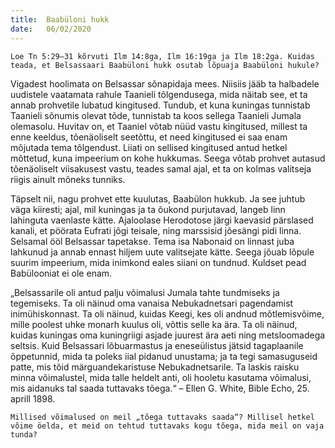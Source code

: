 ```yaml
---
title:  Baabüloni hukk
date:   06/02/2020
---
```


`Loe Tn 5:29–31 kõrvuti Ilm 14:8ga, Ilm 16:19ga ja Ilm 18:2ga. Kuidas teada, et Belsassaari Baabüloni hukk osutab lõpuaja Baabüloni hukule?`

Vigadest hoolimata on Belsassar sõnapidaja mees. Niisiis jääb ta halbadele uudistele vaatamata rahule Taanieli tõlgendusega, mida näitab see, et ta annab prohvetile lubatud kingitused. Tundub, et kuna kuningas tunnistab Taanieli sõnumis olevat tõde, tunnistab ta koos sellega Taanieli Jumala olemasolu. Huvitav on, et Taaniel võtab nüüd vastu kingitused, millest ta enne keeldus, tõenäoliselt seetõttu, et need kingitused ei saa enam mõjutada tema tõlgendust. Liiati on sellised kingitused antud hetkel mõttetud, kuna impeerium on kohe hukkumas. Seega võtab prohvet autasud tõenäoliselt viisakusest vastu, teades samal ajal, et ta on kolmas valitseja riigis ainult mõneks tunniks.

Täpselt nii, nagu prohvet ette kuulutas, Baabülon hukkub. Ja see juhtub väga kiiresti; ajal, mil kuningas ja ta õukond purjutavad, langeb linn lahinguta vaenlaste kätte. Ajaloolase Herodotose järgi kaevasid pärslased kanali, et pöörata Eufrati jõgi teisale, ning marssisid jõesängi pidi linna. Selsamal ööl Belsassar tapetakse. Tema isa Nabonaid on linnast juba lahkunud ja annab ennast hiljem uute valitsejate kätte. Seega jõuab lõpule suurim impeerium, mida inimkond eales siiani on tundnud. Kuldset pead Babülooniat ei ole enam.

„Belsassarile oli antud palju võimalusi Jumala tahte tundmiseks ja tegemiseks. Ta oli näinud oma vanaisa Nebukadnetsari pagendamist inimühiskonnast. Ta oli näinud, kuidas Keegi, kes oli andnud mõtlemisvõime, mille poolest uhke monarh kuulus oli, võttis selle ka ära. Ta oli näinud, kuidas kuningas oma kuningriigi asjade juurest ära aeti ning metsloomadega seltsis. Kuid Belsassari lõbuarmastus ja eneseülistus jätsid tagaplaanile õppetunnid, mida ta poleks iial pidanud unustama; ja ta tegi samasuguseid patte, mis tõid märguandekaristuse Nebukadnetsarile. Ta laskis raisku minna võimalustel, mida talle heldelt anti, oli hooletu kasutama võimalusi, mis aidanuks tal saada tuttavaks tõega.“ – Ellen G. White, Bible Echo, 25. aprill 1898.

`Millised võimalused on meil „tõega tuttavaks saada“? Millisel hetkel võime öelda, et meid on tehtud tuttavaks kogu tõega, mida meil on vaja tunda?`
